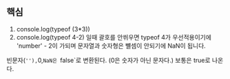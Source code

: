 ## 핵심
1. console.log(typeof (3\*3))
2. console.log(typeof 4-2)
일때 괄호를 안쒸우면 typeof 4가 우선적용이기에  'number' - 2이 가되며 문자열과 숫자형은 뺼셈이 안되기에 NaN이 됩니다.


빈문자(`''),`0,`NaN은 `false`로 변환된다. (0은 숫자가 아닌 문자다.)
보통은 true로 나온다.
